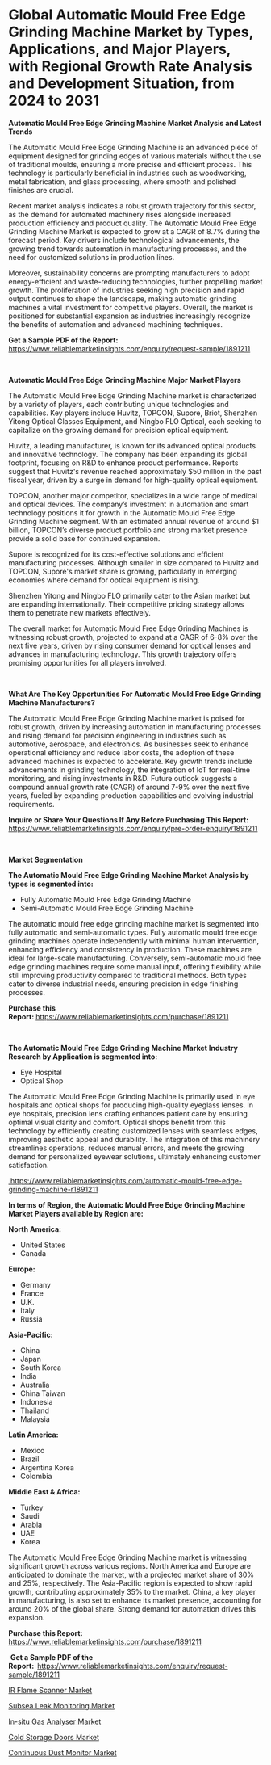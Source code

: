 <p><h1>Global Automatic Mould Free Edge Grinding Machine Market by Types, Applications, and Major Players, with Regional Growth Rate Analysis and Development Situation, from 2024 to 2031</h1></p><p><strong>Automatic Mould Free Edge Grinding Machine Market Analysis and Latest Trends</strong></p>
<p><p>The Automatic Mould Free Edge Grinding Machine is an advanced piece of equipment designed for grinding edges of various materials without the use of traditional moulds, ensuring a more precise and efficient process. This technology is particularly beneficial in industries such as woodworking, metal fabrication, and glass processing, where smooth and polished finishes are crucial. </p><p>Recent market analysis indicates a robust growth trajectory for this sector, as the demand for automated machinery rises alongside increased production efficiency and product quality. The Automatic Mould Free Edge Grinding Machine Market is expected to grow at a CAGR of 8.7% during the forecast period. Key drivers include technological advancements, the growing trend towards automation in manufacturing processes, and the need for customized solutions in production lines.</p><p>Moreover, sustainability concerns are prompting manufacturers to adopt energy-efficient and waste-reducing technologies, further propelling market growth. The proliferation of industries seeking high precision and rapid output continues to shape the landscape, making automatic grinding machines a vital investment for competitive players. Overall, the market is positioned for substantial expansion as industries increasingly recognize the benefits of automation and advanced machining techniques.</p></p>
<p><strong>Get a Sample PDF of the Report:&nbsp;</strong> <a href="https://www.reliablemarketinsights.com/enquiry/request-sample/1891211?utm_campaign=1570&utm_medium=2&utm_source=Github&utm_content=ia&utm_term=24102024&utm_id=automatic-mould-free-edge-grinding-machine">https://www.reliablemarketinsights.com/enquiry/request-sample/1891211</a></p>
<p>&nbsp;</p>
<p><strong>Automatic Mould Free Edge Grinding Machine Major Market Players</strong></p>
<p><p>The Automatic Mould Free Edge Grinding Machine market is characterized by a variety of players, each contributing unique technologies and capabilities. Key players include Huvitz, TOPCON, Supore, Briot, Shenzhen Yitong Optical Glasses Equipment, and Ningbo FLO Optical, each seeking to capitalize on the growing demand for precision optical equipment.</p><p>Huvitz, a leading manufacturer, is known for its advanced optical products and innovative technology. The company has been expanding its global footprint, focusing on R&D to enhance product performance. Reports suggest that Huvitz's revenue reached approximately $50 million in the past fiscal year, driven by a surge in demand for high-quality optical equipment.</p><p>TOPCON, another major competitor, specializes in a wide range of medical and optical devices. The company’s investment in automation and smart technology positions it for growth in the Automatic Mould Free Edge Grinding Machine segment. With an estimated annual revenue of around $1 billion, TOPCON’s diverse product portfolio and strong market presence provide a solid base for continued expansion.</p><p>Supore is recognized for its cost-effective solutions and efficient manufacturing processes. Although smaller in size compared to Huvitz and TOPCON, Supore's market share is growing, particularly in emerging economies where demand for optical equipment is rising. </p><p>Shenzhen Yitong and Ningbo FLO primarily cater to the Asian market but are expanding internationally. Their competitive pricing strategy allows them to penetrate new markets effectively. </p><p>The overall market for Automatic Mould Free Edge Grinding Machines is witnessing robust growth, projected to expand at a CAGR of 6-8% over the next five years, driven by rising consumer demand for optical lenses and advances in manufacturing technology. This growth trajectory offers promising opportunities for all players involved.</p></p>
<p>&nbsp;</p>
<p><strong>What Are The Key Opportunities For Automatic Mould Free Edge Grinding Machine Manufacturers?</strong></p>
<p><p>The Automatic Mould Free Edge Grinding Machine market is poised for robust growth, driven by increasing automation in manufacturing processes and rising demand for precision engineering in industries such as automotive, aerospace, and electronics. As businesses seek to enhance operational efficiency and reduce labor costs, the adoption of these advanced machines is expected to accelerate. Key growth trends include advancements in grinding technology, the integration of IoT for real-time monitoring, and rising investments in R&D. Future outlook suggests a compound annual growth rate (CAGR) of around 7-9% over the next five years, fueled by expanding production capabilities and evolving industrial requirements.</p></p>
<p><strong>Inquire or Share Your Questions If Any Before Purchasing This Report:</strong> <a href="https://www.reliablemarketinsights.com/enquiry/pre-order-enquiry/1891211?utm_campaign=1570&utm_medium=2&utm_source=Github&utm_content=ia&utm_term=24102024&utm_id=automatic-mould-free-edge-grinding-machine">https://www.reliablemarketinsights.com/enquiry/pre-order-enquiry/1891211</a></p>
<p>&nbsp;</p>
<p><strong>Market Segmentation</strong></p>
<p><strong>The Automatic Mould Free Edge Grinding Machine Market Analysis by types is segmented into:</strong></p>
<p><ul><li>Fully Automatic Mould Free Edge Grinding Machine</li><li>Semi-Automatic Mould Free Edge Grinding Machine</li></ul></p>
<p><p>The automatic mould free edge grinding machine market is segmented into fully automatic and semi-automatic types. Fully automatic mould free edge grinding machines operate independently with minimal human intervention, enhancing efficiency and consistency in production. These machines are ideal for large-scale manufacturing. Conversely, semi-automatic mould free edge grinding machines require some manual input, offering flexibility while still improving productivity compared to traditional methods. Both types cater to diverse industrial needs, ensuring precision in edge finishing processes.</p></p>
<p><strong>Purchase this Report:&nbsp;</strong><a href="https://www.reliablemarketinsights.com/purchase/1891211?utm_campaign=1570&utm_medium=2&utm_source=Github&utm_content=ia&utm_term=24102024&utm_id=automatic-mould-free-edge-grinding-machine">https://www.reliablemarketinsights.com/purchase/1891211</a></p>
<p>&nbsp;</p>
<p><strong>The Automatic Mould Free Edge Grinding Machine Market Industry Research by Application is segmented into:</strong></p>
<p><ul><li>Eye Hospital</li><li>Optical Shop</li></ul></p>
<p><p>The Automatic Mould Free Edge Grinding Machine is primarily used in eye hospitals and optical shops for producing high-quality eyeglass lenses. In eye hospitals, precision lens crafting enhances patient care by ensuring optimal visual clarity and comfort. Optical shops benefit from this technology by efficiently creating customized lenses with seamless edges, improving aesthetic appeal and durability. The integration of this machinery streamlines operations, reduces manual errors, and meets the growing demand for personalized eyewear solutions, ultimately enhancing customer satisfaction.</p></p>
<p><a href="https://www.reliablemarketinsights.com/automatic-mould-free-edge-grinding-machine-r1891211?utm_campaign=1570&utm_medium=2&utm_source=Github&utm_content=ia&utm_term=24102024&utm_id=automatic-mould-free-edge-grinding-machine">&nbsp;https://www.reliablemarketinsights.com/automatic-mould-free-edge-grinding-machine-r1891211</a></p>
<p><strong>In terms of Region, the Automatic Mould Free Edge Grinding Machine Market Players available by Region are:</strong></p>
<p>
    <p> <strong> North America: </strong>
        <ul>
            <li>United States</li>
            <li>Canada</li>
        </ul>
        </p> 
    <p> <strong> Europe: </strong>
        <ul>
            <li>Germany</li>
            <li>France</li>
            <li>U.K.</li>
            <li>Italy</li>
            <li>Russia</li>
        </ul>
        </p> 
    <p> <strong> Asia-Pacific: </strong>
        <ul>
            <li>China</li>
            <li>Japan</li>
            <li>South Korea</li>
            <li>India</li>
            <li>Australia</li>
            <li>China Taiwan</li>
            <li>Indonesia</li>
            <li>Thailand</li>
            <li>Malaysia</li>
        </ul>
        </p> 
    <p> <strong> Latin America: </strong>
        <ul>
            <li>Mexico</li>
            <li>Brazil</li>
            <li>Argentina Korea</li>
            <li>Colombia</li>
        </ul>
        </p> 
    <p> <strong> Middle East & Africa: </strong>
        <ul>
            <li>Turkey</li>
            <li>Saudi</li>
            <li>Arabia</li>
            <li>UAE</li>
            <li>Korea</li>
        </ul>
    </p>
    </p>
<p><p>The Automatic Mould Free Edge Grinding Machine market is witnessing significant growth across various regions. North America and Europe are anticipated to dominate the market, with a projected market share of 30% and 25%, respectively. The Asia-Pacific region is expected to show rapid growth, contributing approximately 35% to the market. China, a key player in manufacturing, is also set to enhance its market presence, accounting for around 20% of the global share. Strong demand for automation drives this expansion.</p></p>
<p><strong>Purchase this Report: </strong><a href="https://www.reliablemarketinsights.com/purchase/1891211?utm_campaign=1570&utm_medium=2&utm_source=Github&utm_content=ia&utm_term=24102024&utm_id=automatic-mould-free-edge-grinding-machine">https://www.reliablemarketinsights.com/purchase/1891211</a></p>
<p>&nbsp;<strong>Get a Sample PDF of the Report:&nbsp;&nbsp;</strong><a href="https://www.reliablemarketinsights.com/enquiry/request-sample/1891211?utm_campaign=1570&utm_medium=2&utm_source=Github&utm_content=ia&utm_term=24102024&utm_id=automatic-mould-free-edge-grinding-machine">https://www.reliablemarketinsights.com/enquiry/request-sample/1891211</a></p>
<p><strong></strong></p>
<p><p><a href="https://www.linkedin.com/pulse/global-ir-flame-scanner-market-share-growth-opportunities-growing-r15mf?utm_campaign=1570&utm_medium=2&utm_source=Github&utm_content=ia&utm_term=24102024&utm_id=automatic-mould-free-edge-grinding-machine">IR Flame Scanner Market</a></p><p><a href="https://www.linkedin.com/pulse/subsea-leak-monitoring-market-global-regional-analysis-2024-3zonf?utm_campaign=1570&utm_medium=2&utm_source=Github&utm_content=ia&utm_term=24102024&utm_id=automatic-mould-free-edge-grinding-machine">Subsea Leak Monitoring Market</a></p><p><a href="https://www.linkedin.com/pulse/in-situ-gas-analyser-market-revolution-size-share-emerging-trends-zcbuf?utm_campaign=1570&utm_medium=2&utm_source=Github&utm_content=ia&utm_term=24102024&utm_id=automatic-mould-free-edge-grinding-machine">In-situ Gas Analyser Market</a></p><p><a href="https://issuu.com/reportprime-2/docs/cold-storage-doors-market-size-2030_de2a36277ba439?utm_campaign=1570&utm_medium=2&utm_source=Github&utm_content=ia&utm_term=24102024&utm_id=automatic-mould-free-edge-grinding-machine">Cold Storage Doors Market</a></p><p><a href="https://www.linkedin.com/pulse/continuous-dust-monitor-market-consolidation-impact-structure-tnawf?utm_campaign=1570&utm_medium=2&utm_source=Github&utm_content=ia&utm_term=24102024&utm_id=automatic-mould-free-edge-grinding-machine">Continuous Dust Monitor Market</a></p></p>